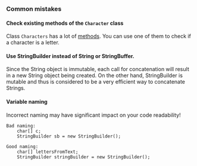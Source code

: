 ### Common mistakes

#### Check existing methods of the `Character` class
Class `Characters` has a lot of [methods](https://docs.oracle.com/en/java/javase/13/docs/api/java.base/java/lang/Character.html). 
You can use one of them to check if a character is a letter.

#### Use StringBuilder instead of String or StringBuffer.
Since the String object is immutable, each call for concatenation will result in a new String object being created.
On the other hand, StringBuilder is mutable and thus is considered to be a very efficient way to concatenate Strings.

#### Variable naming
Incorrect naming may have significant impact on your code readability!  
```
Bad naming:
    char[] c;
    StringBuilder sb = new StringBuilder();
```  
```
Good naming: 
    char[] lettersFromText;
    StringBuilder stringBuilder = new StringBuilder();
```  
